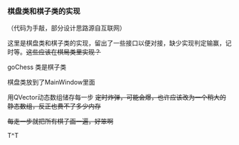 ### 棋盘类和棋子类的实现

（代码为手敲，部分设计思路源自互联网）

这里是棋盘类和棋子类的实现，留出了一些接口以便对接，缺少实现判定输赢，记时等。~~这些应该在棋局类里实现？~~

goChess 类是棋子类

棋盘类放到了MainWindow里面

用QVector动态数组储存每一步 ~~定时炸弹，可能会爆，也许应该改为一个稍大的静态数组，反正也费不了多少内存~~

~~每走一步就把所有棋子画一遍，好笨啊~~

T^T

